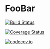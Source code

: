 # FooBar

[![Build Status](https://travis-ci.org/ArchieCall/FooBar.jl.svg?branch=master)](https://travis-ci.org/ArchieCall/FooBar.jl)

[![Coverage Status](https://coveralls.io/repos/ArchieCall/FooBar.jl/badge.svg?branch=master&service=github)](https://coveralls.io/github/ArchieCall/FooBar.jl?branch=master)

[![codecov.io](http://codecov.io/github/ArchieCall/FooBar.jl/coverage.svg?branch=master)](http://codecov.io/github/ArchieCall/FooBar.jl?branch=master)
